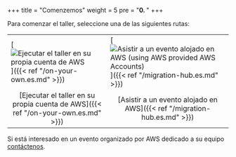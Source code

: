 +++
title = "Comenzemos"
weight = 5
pre = "<b>0. </b>"
+++
<style>
    table tr th:empty {
      display: none;
    }

    table { border: none; }
    td {border:none;}
</style>

Para comenzar el taller, seleccione una de las siguientes rutas:

| | |
| --- | --- |
| [![Ejecutar el taller en su propia cuenta de AWS](/intro/option-self-paced.png)]({{< ref "/on-your-own.es.md" >}}) | [![Asistir a un evento alojado en AWS (using AWS provided AWS Accounts)](/intro/option-aws-led.png)]({{< ref "/migration-hub.es.md" >}}) |
| <center>[Ejecutar el taller en su propia cuenta de AWS]({{< ref "/on-your-own.es.md" >}})</center> | <center>[Asistir a un evento alojado en AWS]({{< ref "/migration-hub.es.md" >}})</center> |

 Si está interesado en un evento organizado por AWS dedicado a su equipo <a href="mailto:application-migration-workshop@amazon.com" target="_blank" rel="noopener noreferrer">contáctenos</a>.

